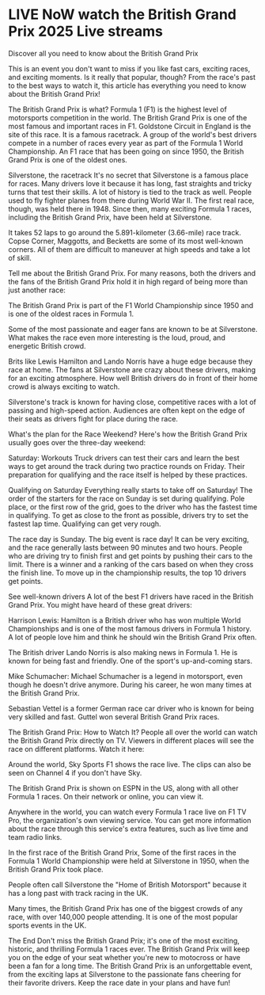 # LIVE NoW watch the British Grand Prix 2025 Live streams

Discover all you need to know about the British Grand Prix

This is an event you don't want to miss if you like fast cars, exciting races, and exciting moments. Is it really that popular, though? From the race's past to the best ways to watch it, this article has everything you need to know about the British Grand Prix!

The British Grand Prix is what?
Formula 1 (F1) is the highest level of motorsports competition in the world. The British Grand Prix is one of the most famous and important races in F1. Goldstone Circuit in England is the site of this race. It is a famous racetrack. A group of the world's best drivers compete in a number of races every year as part of the Formula 1 World Championship. An F1 race that has been going on since 1950, the British Grand Prix is one of the oldest ones.

Silverstone, the racetrack
It's no secret that Silverstone is a famous place for races. Many drivers love it because it has long, fast straights and tricky turns that test their skills. A lot of history is tied to the track as well. People used to fly fighter planes from there during World War II. The first real race, though, was held there in 1948. Since then, many exciting Formula 1 races, including the British Grand Prix, have been held at Silverstone.

It takes 52 laps to go around the 5.891-kilometer (3.66-mile) race track. Copse Corner, Maggotts, and Becketts are some of its most well-known corners. All of them are difficult to maneuver at high speeds and take a lot of skill.

Tell me about the British Grand Prix.
For many reasons, both the drivers and the fans of the British Grand Prix hold it in high regard of being more than just another race:

The British Grand Prix is part of the F1 World Championship since 1950 and is one of the oldest races in Formula 1.

Some of the most passionate and eager fans are known to be at Silverstone. What makes the race even more interesting is the loud, proud, and energetic British crowd.

Brits like Lewis Hamilton and Lando Norris have a huge edge because they race at home. The fans at Silverstone are crazy about these drivers, making for an exciting atmosphere. How well British drivers do in front of their home crowd is always exciting to watch.

Silverstone's track is known for having close, competitive races with a lot of passing and high-speed action. Audiences are often kept on the edge of their seats as drivers fight for place during the race.

What's the plan for the Race Weekend?
Here's how the British Grand Prix usually goes over the three-day weekend:

Saturday: Workouts
Truck drivers can test their cars and learn the best ways to get around the track during two practice rounds on Friday. Their preparation for qualifying and the race itself is helped by these practices.

Qualifying on Saturday
Everything really starts to take off on Saturday! The order of the starters for the race on Sunday is set during qualifying. Pole place, or the first row of the grid, goes to the driver who has the fastest time in qualifying. To get as close to the front as possible, drivers try to set the fastest lap time. Qualifying can get very rough.

The race day is Sunday.
The big event is race day! It can be very exciting, and the race generally lasts between 90 minutes and two hours. People who are driving try to finish first and get points by pushing their cars to the limit. There is a winner and a ranking of the cars based on when they cross the finish line. To move up in the championship results, the top 10 drivers get points.

See well-known drivers
A lot of the best F1 drivers have raced in the British Grand Prix. You might have heard of these great drivers:

Harrison Lewis: Hamilton is a British driver who has won multiple World Championships and is one of the most famous drivers in Formula 1 history. A lot of people love him and think he should win the British Grand Prix often.

The British driver Lando Norris is also making news in Formula 1. He is known for being fast and friendly. One of the sport's up-and-coming stars.

Mike Schumacher: Michael Schumacher is a legend in motorsport, even though he doesn't drive anymore. During his career, he won many times at the British Grand Prix.

Sebastian Vettel is a former German race car driver who is known for being very skilled and fast. Guttel won several British Grand Prix races.

The British Grand Prix: How to Watch It?
People all over the world can watch the British Grand Prix directly on TV. Viewers in different places will see the race on different platforms. Watch it here:

Around the world, Sky Sports F1 shows the race live. The clips can also be seen on Channel 4 if you don't have Sky.

The British Grand Prix is shown on ESPN in the US, along with all other Formula 1 races. On their network or online, you can view it.

Anywhere in the world, you can watch every Formula 1 race live on F1 TV Pro, the organization's own viewing service. You can get more information about the race through this service's extra features, such as live time and team radio links.

In the first race of the British Grand Prix, Some of the first races in the Formula 1 World Championship were held at Silverstone in 1950, when the British Grand Prix took place.

People often call Silverstone the "Home of British Motorsport" because it has a long past with track racing in the UK.

Many times, the British Grand Prix has one of the biggest crowds of any race, with over 140,000 people attending. It is one of the most popular sports events in the UK.

The End
Don't miss the British Grand Prix; it's one of the most exciting, historic, and thrilling Formula 1 races ever. The British Grand Prix will keep you on the edge of your seat whether you're new to motocross or have been a fan for a long time. The British Grand Prix is an unforgettable event, from the exciting laps at Silverstone to the passionate fans cheering for their favorite drivers. Keep the race date in your plans and have fun!
